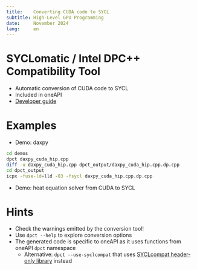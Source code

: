 ```yaml
---
title:    Converting CUDA code to SYCL
subtitle: High-Level GPU Programming
date:     November 2024
lang:     en
---
```


# SYCLomatic / Intel DPC++ Compatibility Tool

- Automatic conversion of CUDA code to SYCL
- Included in oneAPI
- [Developer guide](https://www.intel.com/content/www/us/en/docs/dpcpp-compatibility-tool/developer-guide-reference/2025-0/overview.html)

# Examples

- Demo: daxpy

```bash
cd demos
dpct daxpy_cuda_hip.cpp
diff -u daxpy_cuda_hip.cpp dpct_output/daxpy_cuda_hip.cpp.dp.cpp
cd dpct_output
icpx -fuse-ld=lld -O3 -fsycl daxpy_cuda_hip.cpp.dp.cpp
```

- Demo: heat equation solver from CUDA to SYCL

# Hints

- Check the warnings emitted by the conversion tool!
- Use `dpct --help` to explore conversion options
- The generated code is specific to oneAPI as it uses functions from oneAPI `dpct` namespace
  - Alternative: `dpct --use-syclcompat` that uses [SYCLcompat header-only library](https://intel.github.io/llvm/syclcompat/README.html) instead

